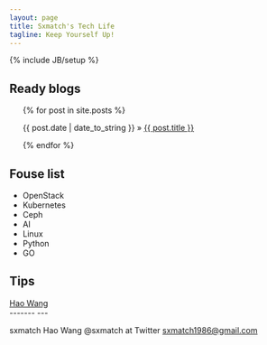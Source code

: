 ```yaml
---
layout: page
title: Sxmatch's Tech Life
tagline: Keep Yourself Up!
---
```

{% include JB/setup %}

## Ready blogs 

<ul class="posts">
  {% for post in site.posts %}
    <p><span>{{ post.date | date_to_string }}</span> » <a href="{{ BASE_PATH }}{{ post.url }}">{{ post.title }}</a></p>
  {% endfor %}
</ul>

## Fouse list

- OpenStack
- Kubernetes
- Ceph
- AI
- Linux
- Python
- GO

## Tips
<script src="https://platform.linkedin.com/badges/js/profile.js" async defer type="text/javascript"></script>

<div class="badge-base LI-profile-badge" data-locale="en_US" data-size="medium" data-theme="dark" data-type="VERTICAL" data-vanity="hao-wang-b7340120" data-version="v1"><a class="badge-base__link LI-simple-link" href="https://ca.linkedin.com/in/hao-wang-b7340120?trk=profile-badge">Hao Wang</a></div>
-------
---

sxmatch Hao Wang @sxmatch at Twitter sxmatch1986@gmail.com

